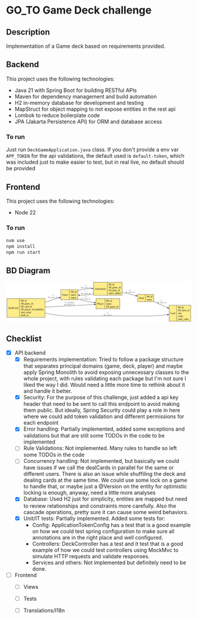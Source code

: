 # GO_TO Game Deck challenge

## Description

Implementation of a Game deck based on requirements provided.

## Backend 

This project uses the following technologies:
- Java 21 with Spring Boot for building RESTful APIs
- Maven for dependency management and build automation
- H2 in-memory database for development and testing
- MapStruct for object mapping to not expose entities in the rest api
- Lombok to reduce boilerplate code
- JPA (Jakarta Persistence API) for ORM and database access

### To run

Just run `DeckGameApplication.java` class. If you don't provide a env var `APP_TOKEN` for the api validations, the default used is `default-token`, which was included just to make easier to test, but in real live, no default should be provided

## Frontend

This project uses the following technologies:
- Node 22

### To run

```
nvm use
npm install
npm run start
```

## BD Diagram

![Game Logo](game_erd.png)

## Checklist

 - [x] API backend
   - [x] Requirements implementation: Tried to follow a package structure that separates principal domains (game, deck, player) and maybe apply Spring Monolith to avoid exposing unnecessary classes to the whole project, with rules validating each package but I'm not sure I liked the way I did. Would need a little more time to rethink about it and handle it better.
   - [x] Security: For the purpose of this challenge, just added a api key header that need to be sent to call this endpoint to avoid making them public. But ideally, Spring Security could play a role in here where we could add token validation and different permissions for each endpoint
   - [x] Error handling: Partially implemented, added some exceptions and validations but that are still some TODOs in the code to be implemented
   - [ ] Rule Validations: Not implemented. Many rules to handle so left some TODOs in the code
   - [ ] Concurrency handling: Not implemented, but basically we could have issues if we call the dealCards in parallel for the same or different users. There is also an issue while shuffiling the deck and dealing cards at the same time. We could use some lock on a game to handle that, or maybe just a @Version on the entity for optimistic locking is enough, anyway, need a little more analyses
   - [x] Database: Used H2 just for simplicity, entities are mapped but need to review relationships and constraints more carefully. Also the cascade operations, pretty sure it can cause some weird behaviors.
   - [x] Unit/IT tests: Partially implemented. Added some tests for:
     - Config: ApplicationTokenConfig has a test that is a good example on how we could test spring configuration to make sure all annotations are in the right place and well configured.
     - Controllers: DeckController has a test and it test that is a good example of how we could test controllers using MockMvc to simulate HTTP requests and validate responses.
     - Services and others: Not implemented but definitely need to be done.
 - [ ] Frontend
   - [ ] Views
   - [ ] Tests
   - [ ] Translations/I18n
  
